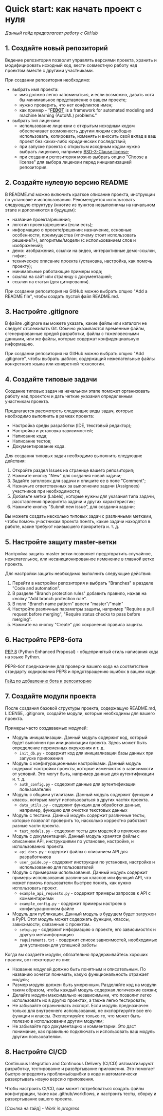 # Quick start: как начать проект с нуля

*Данный гайд предполагает работу с GitHub*

## 1.  Создайте новый репозиторий 

Ведение репозитория позволит управлять версиями проекта, хранить и модифицировать исходный код, вести совместную работу над проектом вместе с другими участниками. 

При создании репозитория необходимо:
- выбрать имя проекта:
	- имя должно легко запоминаться, и если возможно, давать хотя бы минимальное представление о вашем проекте;
	- нужно проверить, что нет конфликтов имен;
	- как пример - "**[FEDOT](https://github.com/aimclub/FEDOT)** is a framework for automated modeling and machine learning (AutoML) problems."
- выбрать тип лицензии:
	- использование лицензии с открытым исходным кодом обеспечивает возможность другим людям свободно использовать, копировать, изменять и вносить свой вклад в ваш проект без каких-либо юридических последствий;
	- при запуске проекта с открытым исходным кодом нужно выбрать лицензию, например [BSD-3-Clause license](https://opensource.org/license/bsd-3-clause/);
	- при создании репозитория можно выбрать опцию "Choose a license" для выбора лицензии перед инициализацией репозитория.


## 2.  Создайте нулевую версию README
	 
В README.md можно включить краткое описание проекта, инструкции по установке и использованию. Рекомендуется использовать следующую структуру (многие из пунктов невыполнимы на начальном этапе и дополняются в будущем):
- название проекта/решения;
- логотип проекта/решения (если есть);
- информацию о проекте/решении: назначение, основные особенности, преимущества («почему стоит использовать решение?»), алгоритмы/модели (с использованием слов и изображений);
- демо: изображения, ссылки на видео, интерактивные демо-ссылки, гифки;
- техническое описание проекта (установка, настройка, как помочь проекту);
- минимальные работающие примеры кода;
- ссылка на сайт или страницу с документацией;
- ссылки на статьи (для цитирования).
  
При создании репозитория на GitHub можно выбрать опцию "Add a README file", чтобы создать пустой файл README.md.
  
  
## 3.  Настройте .gitignore

В файле .gitignore вы можете указать, какие файлы или каталоги не следует отслеживать Git. Обычно указываются временные файлы, сгенерированные средой разработки, файлы с тяжеловесными данными, или же файлы, которые содержат конфиденциальную информацию.

При создании репозитория на GitHub можно выбрать опцию "Add .gitignore", чтобы выбрать шаблон, содержащий нежелательные файлы конкретного языка или конкретной технологии.


## 4. Создайте типовые задачи

Создание типовых задач на начальном этапе поможет организовать работу над проектом и дать четкие указания определенным участникам проекта. 

Предлагается рассмотреть следующие виды задач, которые необходимо выполнить в рамках проекта:
-   Настройка среды разработки (IDE, текстовый редактор);
-   Настройка и установка зависимостей;
-   Написание кода;
-   Написание тестов;
-   Документирование кода.

Для создания типовых задач необходимо выполнить следующие действия:

1. Откройте раздел Issues на странице вашего репозитория;
2.  Нажмите кнопку "New" для создания новой задачи;
3.  Задайте заголовок для задачи и опишите ее в поле "Comment";
4.  Назначьте ответственных за выполнение задачи (Assignees) участников при необходимости;
5.  Добавьте метки (Labels), которые нужны для указания типа задачи, расставления приоритета задачи и других характеристик;
6.  Нажмите кнопку "Submit new issue", для создания задачи;

Вы можете создать несколько типовых задач с различными метками, чтобы помочь участникам проекта понять, какие задачи находятся в работе, какие требуют наивысшего приоритета и. т. д.


## 5.  Настройте защиту master-ветки
   
Настройка защиты master ветки позволяет предотвратить случайное, нежелательное, или несанкционированное изменение в главной ветке проекта. 
 
Для настройки защиты необходимо выполнить следующие действия:

1. Перейти в настройки репозитория и выбрать "Branches" в разделе "Code and automation".
2. В разделе "Branch protection rules" добавить правило, нажав на кнопку "Add branch protection rule".
3. В поле "Branch name pattern" ввести "master"/"main"
4. Настройте различные параметры защиты, например "Require a pull request before merging", "Require status checks to pass before merging".
5. Нажмите на кнопку "Create" для сохранения правила защиты.


## 6. Настройте PEP8-бота

[PEP 8](https://peps.python.org/pep-0008/) (Python Enhanced Proposal) - общепринятый стиль написания кода на языке Python.

PEP8-бот предназначен для проверки вашего кода на соответствие стандарту кодирования PEP8 и предотвращению ошибок в вашем коде.

[Гайд по добавлению бота к репозиторию](/tutorials/setup_bots.rst)


## 7. Создайте модули проекта

После создания базовой структуры проекта, содержащую README.md, LICENSE, .gitignore, создайте модули, которые необходимы для вашего проекта. 

Примеры часто создаваемых модулей:
- Модуль инициализации. Данный модуль содержит код, который будет выполнен при инициализации проекта. Здесь может быть определение переменных окружения и т. д.
	- `init_db.py` - содержит код для инициализации базы данных при запуске приложения
- Модуль с конфигурационными настройками. Данный модуль содержит настройки проекты, которые изменяются в зависимости от условий. Это могут быть, например данные для аутентификации и. т. д.
	- `auth_config.py` - содержит данные для аутентификации пользователей
- Модуль с общими утилитами. Данный модуль содержит функции и классы, которые могут использоваться в других частях проекта.
	- `data_utils.py` - содержит функции для обработки данных, например, функцию для очистки текстовых данных
- Модуль с тестами. Данный модуль содержит различные тесты, которые позволят проверить то, насколько корректно работают разные части проекта.
	- `test_models.py` - содержит тесты для моделей в приложении
- Модуль с документацией. Данный модуль хранятся файлы с описанием API, инструкциями по установке, настройке, и использованию проекта.
	- `api_docs.py` - содержит файлы с описанием API для разработчиков
	- `user_guide.py` - содержит инструкции по установке, настройке и использованию для пользователей
- Модуль с примерами использования. Данный модуль содержит примеры использования различных классов или функций API, что может помочь пользователи быстрее понять, как нужно использовать проект.
	- `example_api_requests.py` - содержит примеры запросов к API с комментариями
	- `example_config.py` - содержит примеры настроек в конфигурационном файле
- Модуль для публикации. Данный модуль в будущем будет загружен в PyPI. Этот модуль может содержать функции, классы, зависимости, связанные с проектом. 
	- `setup.py` - содержит информацию о проекте, его зависимостях и другую метаинформацию
	- `requirements.txt` - содержит список зависимостей, необходимых для установки для успешной работы

Когда вы создаете модули, обязательно придерживайтесь хороших практик, вот некоторые из них:
- Название модулей должно быть понятным и описательным. По названию хочется понимать, какую функциональность отражает модуль;
- Размер модуля должен быть умеренным. Разделяйте код на модули таким образом, чтобы каждый модуль содержал логические связки;
- Делайте модули максимально независимыми, что позволит легко использовать их в других проектах, а также легко тестировать;
- Не забывайте ограничивать экспорт. Если модуль предназначен только для внутреннего использования, не экспортируйте все его функции и классы. Экспортируйте только то, что может быть полезно в использовании другим модулям;
- Не забывайте про документацию и комментарии. Это даст понимание, как правильно подключать и использовать ваш модуль другим пользователям.


## 8. Настройте CI/CD

Continuous Integration and Continuous Delivery (CI/CD) автоматизируют разработку, тестирование и развёртывание приложения. Это помогает быстро определять проблемы/ошибки в коде и автоматически развертывать новую версию приложения.

Чтобы настроить CI/CD, вам может потребоваться создать файлы конфигурации, такие как .github/workflows, и настроить тесты, сборку и развертывание вашего проекта.

[Ссылка на гайд] - *Work in progress*
